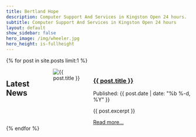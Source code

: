 ```yaml
---
title: Bertland Hope
description: Computer Support And Services in Kingston Open 24 hours.
subtitle: Computer Support And Services in Kingston Open 24 hours
layout: default
show_sidebar: false
hero_image: /img/wheeler.jpg
hero_height: is-fullheight
---
```


{% for post in site.posts limit:1 %}
<section class="section">
    <div class="columns is-multiline">
        <div class="column is-12">
            <div class="content">
                <h2 class="has-text-centered">Latest News</h2>
            </div>
        </div>
        <div class="column is-12">
            <section class="hero is-dark">
                <div class="hero-body">
                    <div class="columns">
                        <div class="column is-4">
                            <img src="{{ post.image | replace: 'http:', 'https:' }}" alt="{{ post.title }}" />
                        </div>
                        <div class="column is-8">
                            <div class="has-text-centered">
                                <a href="{{ post.url | prepend: site.baseurl }}">
                                    <h3 class="title is-4">{{ post.title }}</h3>
                                </a>
                                <p class="subtitle is-6">Published: {{ post.date | date: "%b %-d, %Y" }}</p>
                                <div class="content">
                                    <p>{{ post.excerpt }}</p>
                                </div>
                                <a href="{{ post.url | prepend: site.baseurl }}" class="button is-info">
                                    Read more...
                                </a>
                            </div> 
                        </div>
                    </div>
                </div>
            </section>
        </div>
    </div>
</section>
{% endfor %}
